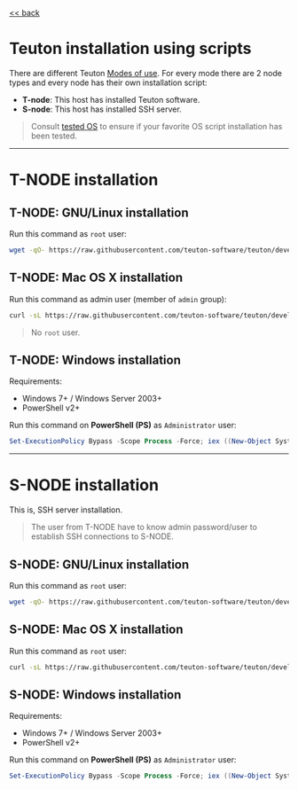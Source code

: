 [<< back](README.md)

# Teuton installation using scripts

There are different Teuton [Modes of use](modes_of_use.md). For every mode there are 2 node types and every node has their own installation script:

* **T-node**: This host has installed Teuton software.
* **S-node**: This host has installed SSH server.

> Consult [tested OS](tested_os.md) to ensure if your favorite OS script installation has been tested.

---
# T-NODE installation

## T-NODE: GNU/Linux installation

Run this command as `root` user:

```bash
wget -qO- https://raw.githubusercontent.com/teuton-software/teuton/devel/install/linux/linux_t-node_install.sh | bash
```

## T-NODE: Mac OS X installation

Run this command as admin user (member of `admin` group):

```bash
curl -sL https://raw.githubusercontent.com/teuton-software/teuton/devel/install/mac/macosx_t-node_install.sh | bash
```

> No `root` user.

## T-NODE: Windows installation

Requirements:
* Windows 7+ / Windows Server 2003+
* PowerShell v2+

Run this command on **PowerShell (PS)** as `Administrator` user:

```powershell
Set-ExecutionPolicy Bypass -Scope Process -Force; iex ((New-Object System.Net.WebClient).DownloadString('https://raw.githubusercontent.com/teuton-software/teuton/devel/install/windows_t-node_install.ps1'))
```

---

# S-NODE installation

This is, SSH server installation.

> The user from T-NODE have to know admin password/user to establish SSH connections to S-NODE.

## S-NODE: GNU/Linux installation

Run this command as `root` user:

```bash
wget -qO- https://raw.githubusercontent.com/teuton-software/teuton/devel/install/linux/linux_s-node_install.sh | bash
```

## S-NODE: Mac OS X installation

Run this command as `root` user:

```bash
curl -sL https://raw.githubusercontent.com/teuton-software/teuton/devel/install/mac/macosx_s-node_install.sh | bash
```

## S-NODE: Windows installation

Requirements:
* Windows 7+ / Windows Server 2003+
* PowerShell v2+

Run this command on **PowerShell (PS)** as `Administrator` user:

```powershell
Set-ExecutionPolicy Bypass -Scope Process -Force; iex ((New-Object System.Net.WebClient).DownloadString('https://raw.githubusercontent.com/teuton-software/teuton/devel/install/windows/windows_s-node_install.ps1'))
```
